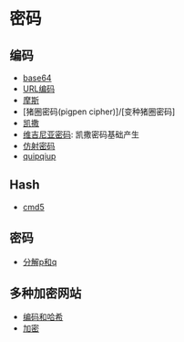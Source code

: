 # 密码

## 编码

- [base64](http://encode.chahuo.com/)
- [URL编码](https://tool.oschina.net/encode?type=4)
- [摩斯](https://www.qqxiuzi.cn/bianma/dianbao.php)
- [猪圈密码(pigpen cipher)]/[变种猪圈密码]
- [凯撒](https://www.boxentriq.com/code-breaking/keyed-caesar-cipher)
- [维吉尼亚密码](https://www.qqxiuzi.cn/bianma/weijiniyamima.php): 凯撒密码基础产生
- [仿射密码](http://ctf.ssleye.com/affine.html)
- [quipqiup](https://quipqiup.com/)

## Hash

- [cmd5](https://www.cmd5.com/)

## 密码

- [分解p和q](http://www.factordb.com/index.php)

## 多种加密网站

- [编码和哈希](http://encode.chahuo.com/)
- [加密](http://serpent.online-domain-tools.com/)